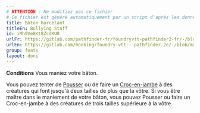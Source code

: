 ```yaml
---
# ATTENTION : Ne modifiez pas ce fichier
# Ce fichier est généré automatiquement par un script d'après les données du module Foundry VTT officiel et de sa traduction
title: Bâton harcelant
titleEn: Bullying Staff
id: iMh9Ve8Kt8ZcdKU0
urlFr: https://gitlab.com/pathfinder-fr/foundryvtt-pathfinder2-fr/-/blob/master/data/feats/iMh9Ve8Kt8ZcdKU0.htm
urlEn: https://gitlab.com/hooking/foundry-vtt---pathfinder-2e/-/blob/master/packs/data/feats.db/bullying-staff.json
group: feats
layout: dons
---
```

**Conditions** Vous maniez votre bâton.

Vous pouvez tenter de [Pousser](../actions/pousser.md) ou de faire un [Croc-en-jambe](../actions/croc-en-jambe.md) à des créatures qui font jusqu'à deux tailles de plus que la vôtre. Si vous être maître dans le maniement de votre bâton, vous pouvez Pousser ou faire un Croc-en-jambe à des créatures de trois tailles supérieure à la vôtre.


